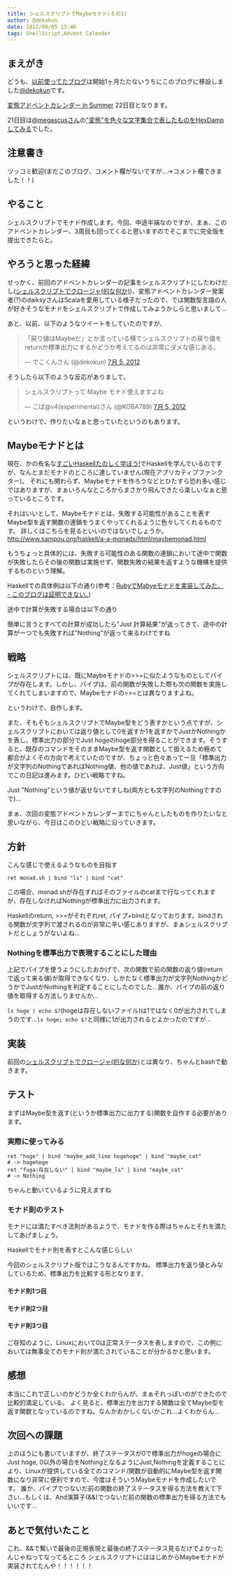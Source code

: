 ```yaml
---
title: シェルスクリプトでMaybeモナド(その1)
author: @dekokun
date: 2012/08/05 13:46
tags: ShellScript,Advent Calender
---
```



## まえがき

どうも、[以前使ってたブログ](http://dekotech.tumblr.com/)は開始1ヶ月たたないうちにこのブログに移設しました[@dekokun](https://twitter.com/dekokun)です。

[変態アドベントカレンダー in Summer](http://atnd.org/events/29918) 22日目となります。

21日目は[@megascusさん](http://twitter.com/megascus)の["変態"を色々な文字集合で表したものをHexDampしてみる](http://d.hatena.ne.jp/megascus/20120804/1344041860)でした。

## 注意書き

ツッコミ歓迎(まだこのブログ、コメント欄がないですが…→コメント欄できました！！)

## やること

シェルスクリプトでモナド作成します。今回、中途半端なのですが、まぁ、このアドベントカレンダー、3周目も回ってくると思いますのでそこまでに完全版を提出できたらと。

## やろうと思った経緯

せっかく、前回のアドベントカレンダーの記事をシェルスクリプトにしたわけだし([シェルスクリプトでクロージャ(的な何か)](http://dekokun.github.com/posts/2012-07-24.html))、変態アドベントカレンダー発案者(?)のdaiksyさんはScalaを愛用している様子だったので、では関数型言語の人が好きそうなモナドをシェルスクリプトで作成してみようかしらと思いまして…

あと、以前、以下のようなツイートをしていたのですが、
<blockquote class="twitter-tweet" lang="ja"><p>「戻り値はMaybeだ」とか言っている横でシェルスクリプトの戻り値をreturnか標準出力にするかどうか考えてるのは非常にダメな感じある。</p>&mdash; でこくんさん (@dekokun) <a href="https://twitter.com/dekokun/status/220723064831361025" data-datetime="2012-07-05T03:37:34+00:00">7月 5, 2012</a></blockquote>
<script src="//platform.twitter.com/widgets.js" charset="utf-8"></script>
そうしたら以下のような反応がありまして、
<blockquote class="twitter-tweet" lang="ja"><p>シェルスクリプトって Maybe モナド使えますよね</p>&mdash; こば@v4(experimental)さん (@KOBA789) <a href="https://twitter.com/KOBA789/status/220723337750523904" data-datetime="2012-07-05T03:38:39+00:00">7月 5, 2012</a></blockquote>
<script src="//platform.twitter.com/widgets.js" charset="utf-8"></script>

というわけで、作りたいなぁと思っていたというのもあります。

## Maybeモナドとは

現在、かの有名な[すごいHaskellたのしく学ぼう!](http://www.amazon.co.jp/すごいHaskellたのしく学ぼう-Miran-Lipovača/dp/4274068854)でHaskellを学んでいるのですが、なんとまだモナドのところに達していません(現在アプリカティブファンクター)。
それにも関わらず、Maybeモナドを作ろうなどとひたすら恐れ多い感じではありますが、まぁいろんなところからまさかり飛んできたら楽しいなぁと思っているところです。

それはいいとして、Maybeモナドとは、失敗する可能性があることを表すMaybe型を返す関数の連鎖をうまくやってくれるように色々してくれるものです。
詳しくはこちらを見るといいのではないでしょうか。
http://www.sampou.org/haskell/a-a-monads/html/maybemonad.html

もうちょっと具体的には、失敗する可能性のある関数の連鎖において途中で関数が失敗したらその後の関数は実施せず、関数失敗の結果を返すような機構を提供するものという理解。

Haskellでの具体例は以下の通り(参考：[RubyでMabyeモナドを実装してみた。 - このブログは証明できない。](http://d.hatena.ne.jp/shunsuk/20100917/1284728273))

<script src="https://gist.github.com/3261755.js?file=Maybe.hs"></script>

途中で計算が失敗する場合は以下の通り

<script src="https://gist.github.com/3261755.js?file=Maybe_fail.hs"></script>

簡単に言うとすべての計算が成功したら"Just 計算結果"が返ってきて、途中の計算が一つでも失敗すれば"Nothing"が返って来るわけですね

## 戦略

シェルスクリプトには、既にMaybeモナドの>>=に似たようなものとしてパイプが存在します。しかし、パイプは、前の関数が失敗した際も次の関数を実施してくれてしまいますので、Maybeモナドの>>=とは異なりますよね。

というわけで、自作します。

また、そもそもシェルスクリプトでMaybe型をどう表すかという点ですが、シェルスクリプトにおいては返り値として0を返すか1を返すかでJustかNothingかを表し、標準出力の部分でJust hogeのhoge部分を得ることができます。そうすると、既存のコマンドをそのままMaybe型を返す関数として扱えるため極めて都合がよくその方向で考えていたのですが、ちょっと色々あって一旦「標準出力が文字列のNothingであればNothing値、他の値であれば、Just値」という方向でこの日記は進みます。ひどい戦略ですね。

Just "Nothing"という値が返せないですしね(両方とも文字列のNothingですので)…

まぁ、次回の変態アドベントカレンダーまでにちゃんとしたものを作りたいなと思いながら、今日はこのひどい戦略に沿っていきます。

## 方針

こんな感じで使えるようなものを目指す

```
ret monad.sh | bind "ls" | bind "cat"
```

この場合、monad.shが存在すればそのファイルのcatまで行なってくれますが、存在しなければNothingが標準出力に出力されます。

Haskellのreturn, >>=がそれぞれret, パイプ+bindとなっております。bindされる関数が文字列で渡されるのが非常に辛い感じありますが、まぁシェルスクリプトだとしょうがないよね…

### Nothingを標準出力で表現することにした理由

上記でパイプを使うようにしたおかげで、次の関数で前の関数の返り値(returnで返って来る値)が取得できなくなり、しかたなく標準出力が文字列NothingかどうかでJustかNothingを判定することにしたのでした…誰か、パイプの前の返り値を取得する方法しりませんか…

```ls hoge | echo $?```(hogeは存在しないファイル)は1ではなく0が出力されてしまうのです…```ls hoge; echo $?```と同様に1が出力されるとよかったのですが…

## 実装

前回の[シェルスクリプトでクロージャ(的な何か)](http://dekokun.github.com/posts/2012-07-24.html)とは異なり、ちゃんとbashで動きます。

<script src="https://gist.github.com/3261755.js?file=monad.sh"></script>

## テスト

まずはMaybe型を返す(というか標準出力に出力する)関数を自作する必要があります。

<script src="https://gist.github.com/3261755.js?file=maybe_func.sh"></script>

### 実際に使ってみる

```
ret "hoge" | bind "maybe_add_line hogehoge" | bind "maybe_cat"
# -> hogehoge
ret "fuga:存在しない" | bind "maybe_ls" | bind "maybe_cat"
# -> Nothing
```

ちゃんと動いているように見えますね

### モナド則のテスト

モナドには満たすべき法則があるようで、モナドを作る際はちゃんとそれを満たしてあげましょう。

Haskellでモナド則を表すとこんな感じらしい

<script src="https://gist.github.com/3261755.js?file=monad_law.hs"></script>

今回のシェルスクリプト版ではこうなるんですかね。
標準出力を返り値とみなしているため、標準出力を比較する形となります、

<script src="https://gist.github.com/3261755.js?file=monad_law.sh"></script>

#### モナド則1つ目

<script src="https://gist.github.com/3261755.js?file=monad_law1.sh"></script>

#### モナド則2つ目

<script src="https://gist.github.com/3261755.js?file=monad_law2.sh"></script>

#### モナド則3つ目

<script src="https://gist.github.com/3261755.js?file=monad_law3.sh"></script>

ご存知のように、Linuxにおいて0は正常ステータスを表しますので、この例においては無事全てのモナド則が満たされていることが分かるかと思います。

## 感想

本当にこれで正しいのかどうか全くわからんが、まぁそれっぽいのができたので比較的満足している。
よく見ると、標準出力を出力する関数は全てMaybe型を返す関数となっているのですね。なんかおかしくないかこれ…よくわからん…

## 次回への課題

上のほうにも書いていますが、終了ステータスが0で標準出力がhogeの場合にJust hoge, 0以外の場合をNothingとなるようにJust,Nothingを定義することにより、Linuxが提供している全てのコマンド/関数が自動的にMaybe型を返す関数になり非常に便利ですので、今度はそういうMaybeモナドを作成したいです。
誰か、パイプでつないだ前の関数の終了ステータスを得る方法を教えて下さい…もしくは、And演算子(&&)でつないだ前の関数の標準出力を得る方法でもいいです…

## あとで気付いたこと

これ、&&で繋いで最後の正規表現と最後の終了ステータス見るだけでよかったんじゃねってなってるところ
シェルスクリプトにははじめからMaybeモナドが実装されてたんや！！！！！！
